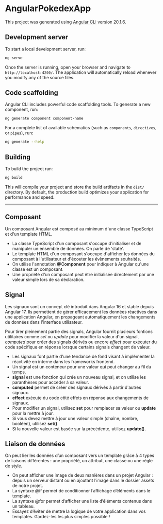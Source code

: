 # AngularPokedexApp

This project was generated using [Angular CLI](https://github.com/angular/angular-cli) version 20.1.6.

## Development server

To start a local development server, run:

```bash
ng serve
```

Once the server is running, open your browser and navigate to `http://localhost:4200/`. The application will automatically reload whenever you modify any of the source files.

## Code scaffolding

Angular CLI includes powerful code scaffolding tools. To generate a new component, run:

```bash
ng generate component component-name
```

For a complete list of available schematics (such as `components`, `directives`, or `pipes`), run:

```bash
ng generate --help
```

## Building

To build the project run:

```bash
ng build
```

This will compile your project and store the build artifacts in the `dist/` directory. By default, the production build optimizes your application for performance and speed.

-----

## Composant

Un composant Angular est composé au minimum d'une classe TypeScript et d'un template HTML.
- La classe TypeScript d'un composant s'occupe d'initialiser et de manipuler un ensemble de données. On parle de 'state'.
- Le template HTML d'un composant s'occupe d'afficher les données du composant à l'utilisateur et d'écouter les évènements souhaités.
- On utilise l'annotation **@Component** pour indiquer à Angular qu'une classe est un composant.
- Une propriété d'un composant peut être initialisée directement par une valeur simple lors de sa déclaration.

## Signal

Les signaux sont un concept clé introduit dans Angular 16 et stable depuis Angular 17. Ils permettent de gérer efficacement les données réactives dans une application Angular, en propageant automatiquement les changements de données dans l'interface utilisateur.

Pour tirer pleinement partie des signals, Angular fournit plusieurs fontions utilitaires comme *set* ou *update* pour modifier la valeur d'un signal, *computed* pour créer des signals dérivés ou encore *effect* pour exécuter du code spécifique en réponse lorsque certains signals changent de valeur.

- Les signaux font partie d'une tendance de fond visant à implémenter la réactivité en interne dans les frameworks frontend.
- Un signal est un conteneur pour une valeur qui peut changer au fil du temps.
- **signal** est une fonction qui crée un nouveau signal, et on utilise les paranthèses pour accèder à sa valeur.
- **computed** permet de créer des signaux dérivés à partir d'autres signaux.
- **effect** exécute du code côté effets en réponse aux changements de signaux.
- Pour modifier un signal, utilisez **set** pour remplacer sa valeur ou **update** pour la mettre à jour.
- Si vous devez mettre à jour une valeur simple (chaîne, nombre, booléen), utilisez **set()**.
- Si la nouvelle valeur est basée sur la précédente, utilisez **update()**.

## Liaison de données

On peut lier les données d’un composant vers un template grâce à 4 types de liaisons différentes : une propriété, un attribut, une classe ou une règle de style.

- On peut afficher une image de deux manières dans un projet Angular : depuis un serveur distant ou en ajoutant l’image dans le dossier assets de notre projet.
- La syntaxe @if permet de conditionner l’affichage d’éléments dans le template.
- La syntaxe @for permet d’afficher une liste d’éléments contenus dans un tableau.
- Essayez d’éviter de mettre la logique de votre application dans vos templates. Gardez-les les plus simples possible !
